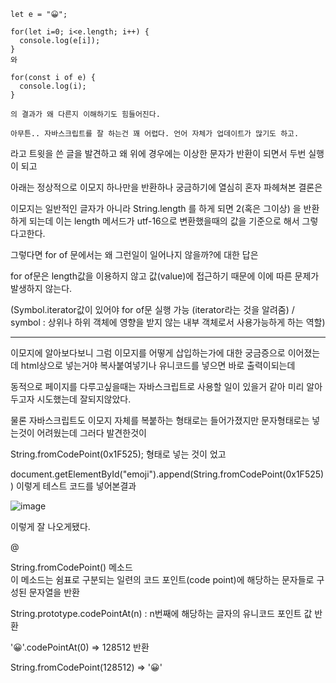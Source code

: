 ```
let e = "😀";

for(let i=0; i<e.length; i++) {
  console.log(e[i]);
}
와

for(const i of e) {
  console.log(i);
}

의 결과가 왜 다른지 이해하기도 힘들어진다.

아무튼.. 자바스크립트를 잘 하는건 꽤 어렵다. 언어 자체가 업데이트가 많기도 하고. 
```
라고 트윗을 쓴 글을 발견하고 왜 위에 경우에는 이상한 문자가 반환이 되면서 두번 실행이 되고 

아래는 정상적으로 이모지 하나만을 반환하나 궁금하기에 열심히 혼자 파헤쳐본 결론은

이모지는 일반적인 글자가 아니라 String.length 를 하게 되면 2(혹은 그이상) 을 반환하게 되는데 이는 length 메서드가 utf-16으로 변환했을때의 값을 기준으로 해서 그렇다고한다.

그렇다면 for of 문에서는 왜 그런일이 일어나지 않을까?에 대한 답은 

for of문은 length값을 이용하지 않고 값(value)에 접근하기 때문에 이에 따른 문제가 발생하지 않는다.

(Symbol.iterator값이 있어야 for of문 실행 가능 (iterator라는 것을 알려줌) / symbol : 상위나 하위 객체에 영향을 받지 않는 내부 객체로서 사용가능하게 하는 역할) 




---------------------------------------------------------------------

이모지에 알아보다보니 그럼 이모지를 어떻게 삽입하는가에 대한 궁금증으로 이어졌는데 html상으로 넣는거야 복사붙여넣기나 유니코드를 넣으면 바로 출력이되는데 

동적으로 페이지를 다루고싶을때는 자바스크립트로 사용할 일이 있을거 같아 미리 알아두고자 시도했는데 잘되지않았다. 

물론 자바스크립트도 이모지 자체를 복붙하는 형태로는 들어가졌지만 문자형태로는 넣는것이 어려웠는데 그러다 발견한것이 

String.fromCodePoint(0x1F525); 형태로 넣는 것이 었고 

document.getElementById("emoji").append(String.fromCodePoint(0x1F525)) 이렇게 테스트 코드를 넣어본결과  

 ![image](https://user-images.githubusercontent.com/97571604/224541140-fde4354c-3d8e-40aa-8e40-d2b2c80208ae.png)  
 
 이렇게 잘 나오게됐다.
 
 
 @ 
   
   String.fromCodePoint() 메소드  
이 메소드는 쉼표로 구분되는 일련의 코드 포인트(code point)에 해당하는 문자들로 구성된 문자열을 반환

String.prototype.codePointAt(n) :  n번째에 해당하는 글자의 유니코드 포인트 값 반환 

'😀'.codePointAt(0) => 128512 반환 

String.fromCodePoint(128512) => '😀'  



